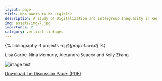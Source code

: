 ```yaml
---
layout: page
title: Who Wants to be Legible? 
description: A study of Digitalization and Intergroup Inequality in Kenya
img: assets/img/7.jpg
importance: 2
category: vertical linkages
---
```

<!-- _pages/publications.md -->
<!-- _pages/publications.md -->
<div class="publications">

  {% bibliography -f projects -q @*[project~=eid]* %}

</div>



Lisa Garbe, Nina Mcmurry, Alexandra Scacco and Kelly Zhang

![image text](../../assets/img/7.jpg)

[Download the Discussion Paper (PDF)](../../assets/pdf/articles/2024-who-wants-to-be-legible.pdf)


